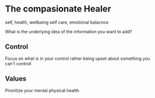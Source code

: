 # The compasionate Healer
self, health, wellbeing self care, emotional balacnce

What is the underlying idea of the information you want to add?

## Control
Focus on what is in your control rather being upset about something you can't controll

## Values
Prioritize your mental physical health